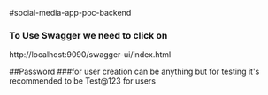 #social-media-app-poc-backend

### To Use Swagger we need to click on  
http://localhost:9090/swagger-ui/index.html

##Password 
###for user creation can be anything but for testing it's recommended to be Test@123 for users
